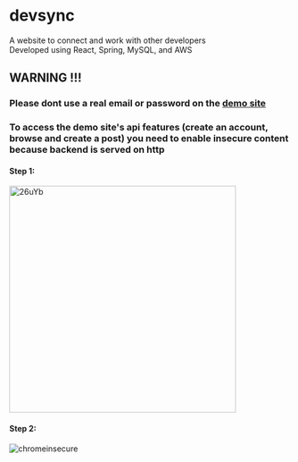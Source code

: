 # devsync  
A website to connect and work with other developers  
Developed using React, Spring, MySQL, and AWS  
## WARNING !!!  
### Please dont use a real email or password on the [demo site](https://www.devsync.org)
### To access the demo site's api features (create an account, browse and create a post) you need to enable insecure content because backend is served on http  
#### Step 1:  
<img width="406" alt="26uYb" src="https://github.com/OmarAz01/devsync/assets/118571302/7fed4ed8-4602-4a7e-9f90-cb66fcaba4a5">  

#### Step 2:  
![chromeinsecure](https://github.com/OmarAz01/devsync/assets/118571302/a43b34b7-6ac7-4853-9cbb-9184213ca247)
